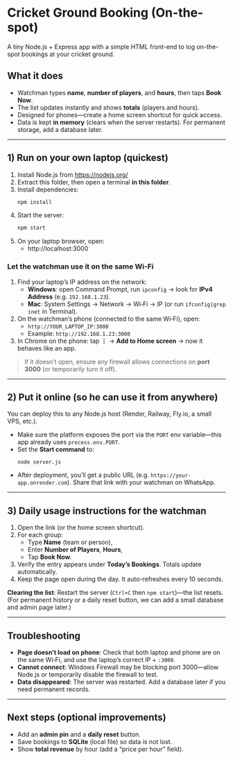 # Cricket Ground Booking (On-the-spot)

A tiny Node.js + Express app with a simple HTML front-end to log on-the-spot bookings at your cricket ground.

## What it does
- Watchman types **name**, **number of players**, and **hours**, then taps **Book Now**.
- The list updates instantly and shows **totals** (players and hours).
- Designed for phones—create a home screen shortcut for quick access.
- Data is kept **in memory** (clears when the server restarts). For permanent storage, add a database later.

---

## 1) Run on your own laptop (quickest)
1. Install Node.js from https://nodejs.org/
2. Extract this folder, then open a terminal **in this folder**.
3. Install dependencies:
   ```bash
   npm install
   ```
4. Start the server:
   ```bash
   npm start
   ```
5. On your laptop browser, open:
   - http://localhost:3000

### Let the watchman use it on the same Wi‑Fi
1. Find your laptop’s IP address on the network:
   - **Windows**: open Command Prompt, run `ipconfig` → look for **IPv4 Address** (e.g. `192.168.1.23`).
   - **Mac**: System Settings → Network → Wi‑Fi → IP (or run `ifconfig|grep inet` in Terminal).
2. On the watchman’s phone (connected to the same Wi‑Fi), open:
   - `http://YOUR_LAPTOP_IP:3000`
   - Example: `http://192.168.1.23:3000`
3. In Chrome on the phone: tap **⋮** → **Add to Home screen** → now it behaves like an app.

> If it doesn’t open, ensure any firewall allows connections on **port 3000** (or temporarily turn it off).

---

## 2) Put it online (so he can use it from anywhere)
You can deploy this to any Node.js host (Render, Railway, Fly.io, a small VPS, etc.).
- Make sure the platform exposes the port via the `PORT` env variable—this app already uses `process.env.PORT`.
- Set the **Start command** to:
  ```
  node server.js
  ```
- After deployment, you’ll get a public URL (e.g. `https://your-app.onrender.com`). Share that link with your watchman on WhatsApp.

---

## 3) Daily usage instructions for the watchman
1. Open the link (or the home screen shortcut).
2. For each group:
   - Type **Name** (team or person),
   - Enter **Number of Players**, **Hours**,
   - Tap **Book Now**.
3. Verify the entry appears under **Today’s Bookings**. Totals update automatically.
4. Keep the page open during the day. It auto-refreshes every 10 seconds.

**Clearing the list**: Restart the server (`Ctrl+C` then `npm start`)—the list resets.  
(For permanent history or a daily reset button, we can add a small database and admin page later.)

---

## Troubleshooting
- **Page doesn’t load on phone**: Check that both laptop and phone are on the same Wi‑Fi, and use the laptop’s correct IP + `:3000`.
- **Cannot connect**: Windows Firewall may be blocking port 3000—allow Node.js or temporarily disable the firewall to test.
- **Data disappeared**: The server was restarted. Add a database later if you need permanent records.

---

## Next steps (optional improvements)
- Add an **admin pin** and a **daily reset** button.
- Save bookings to **SQLite** (local file) so data is not lost.
- Show **total revenue** by hour (add a “price per hour” field).
